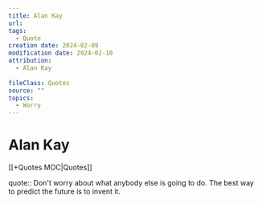 ```yaml
---
title: Alan Kay
url: 
tags:
  - Quote
creation date: 2024-02-09
modification date: 2024-02-10
attribution:
  - Alan Kay
 
fileClass: Quotes
source: ""
topics:
  - Worry
---
```


# Alan Kay

[[+Quotes MOC|Quotes]]

quote:: Don't worry about what anybody else is going to do. The best way to predict the future is to invent it.
